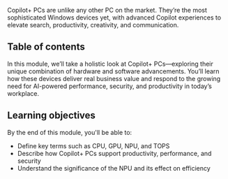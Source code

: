 Copilot+ PCs are unlike any other PC on the market. They’re the most sophisticated Windows devices yet, with advanced Copilot experiences to elevate search, productivity, creativity, and communication.

## Table of contents

In this module, we’ll take a holistic look at Copilot+ PCs—exploring their unique combination of hardware and software advancements. You’ll learn how these devices deliver real business value and respond to the growing need for AI-powered performance, security, and productivity in today’s workplace.

## Learning objectives

By the end of this module, you'll be able to:

- Define key terms such as CPU, GPU, NPU, and TOPS
- Describe how Copilot+ PCs support productivity, performance, and security
- Understand the significance of the NPU and its effect on efficiency